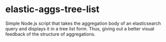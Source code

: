 # elastic-aggs-tree-list
 Simple Node.js script that takes the aggregation body of an elasticsearch query and displays it in a tree list form. Thus, giving out a better visual feedback of the structure of aggregations.
